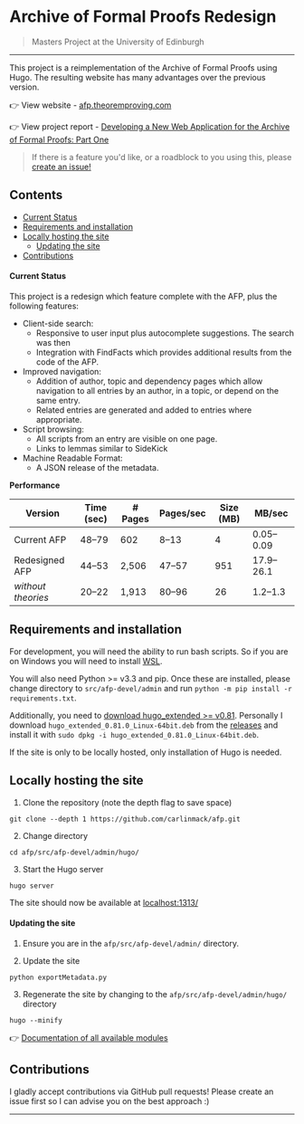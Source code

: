 # Archive of Formal Proofs Redesign
> Masters Project at the University of Edinburgh

---

This project is a reimplementation of the Archive of Formal Proofs using Hugo. The resulting website has many advantages over the previous version.

👉 View website - [afp.theoremproving.com](http://afp.theoremproving.org)

👉 View project report - [Developing a New Web Application for the Archive of Formal Proofs: Part One](report/Final_UG4_AFP_Thesis.pdf)

> If there is a feature you'd like, or a roadblock to you using this, please [create an issue!](https://github.com/carlinmack/afp/issues/new)

## Contents

* [Current Status](#Current-Status)
* [Requirements and installation](#Requirements-and-installation)
* [Locally hosting the site](#Locally-hosting-the-site)
   * [Updating the site](#Updating-the-site)
* [Contributions](#Contributions)


#### Current Status

This project is a redesign which feature complete with the AFP, plus the following features:

* Client-side search:
    * Responsive to user input plus autocomplete suggestions. The search was then 
    * Integration with FindFacts which provides additional results from the code of the
AFP.
* Improved navigation:
    * Addition of author, topic and dependency pages which allow navigation to all entries by an author, in a topic, or depend on the same entry.
    * Related entries are generated and added to entries where appropriate.
* Script browsing:
    * All scripts from an entry are visible on one page.
    * Links to lemmas similar to SideKick
* Machine Readable Format:
    * A JSON release of the metadata.

**Performance** 

Version |Time (sec)| # Pages | Pages/sec | Size (MB)| MB/sec
---------------- |-----------|---------| --------- |----------|------------
Current AFP      | 48–79     | 602     | 8–13      | 4        | 0.05–0.09
Redesigned AFP   | 44–53     | 2,506   | 47–57     | 951      | 17.9–26.1
*without theories* | 20–22     | 1,913   | 80–96     | 26       | 1.2–1.3


## Requirements and installation

For development, you will need the ability to run bash scripts. So if you are on Windows you will need to install [WSL](https://docs.microsoft.com/en-us/windows/wsl/install-win10).

You will also need Python >= v3.3 and pip. Once these are installed, please change directory to `src/afp-devel/admin` and run `python -m pip install -r requirements.txt`.

Additionally, you need to [download hugo_extended >= v0.81](https://gohugo.io/getting-started/installing/). Personally I download `hugo_extended_0.81.0_Linux-64bit.deb` from the [releases](https://github.com/gohugoio/hugo/releases) and install it with `sudo dpkg -i hugo_extended_0.81.0_Linux-64bit.deb`.

If the site is only to be locally hosted, only installation of Hugo is needed.

## Locally hosting the site

1. Clone the repository (note the depth flag to save space)

```
git clone --depth 1 https://github.com/carlinmack/afp.git
```

2. Change directory

```
cd afp/src/afp-devel/admin/hugo/
```

3. Start the Hugo server

```
hugo server
```

The site should now be available at [localhost:1313/](http://localhost:1313/)

#### Updating the site

1. Ensure you are in the `afp/src/afp-devel/admin/` directory. 

2. Update the site

```
python exportMetadata.py
```

3. Regenerate the site by changing to the `afp/src/afp-devel/admin/hugo/` directory

```
hugo --minify
```

👉 [Documentation of all available modules](DOCUMENTATION.md)

## Contributions

I gladly accept contributions via GitHub pull requests! Please create an issue first so 
I can advise you on the best approach :)

---


